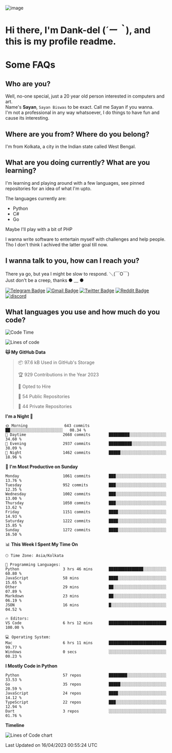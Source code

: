 ![image](https://user-images.githubusercontent.com/63096193/125182844-29f20800-e22f-11eb-8dc9-b0f2d29647bb.png)

# **Hi there, I'm Dank-del (*´ー｀*), and this is my profile readme.**
<!--  [![Profile views](https://gpvc.arturio.dev/dank-del)](https://github.com/dank-del) -->
# Some FAQs

## **Who are you?**

Well, no-one special, just a 20 year old person interested in computers and art. \
Name's **Sayan**, `Sayan Biswas` to be exact. Call me Sayan if you wanna. \
I'm not a professional in any way whatsoever, I do things to have fun and cause its interesting.

## **Where are you from? Where do you belong?**

I'm from Kolkata, a city in the Indian state called West Bengal.

## **What are you doing currently? What are you learning?**

I'm learning and playing around with a few languages, see pinned repositories for an idea of what I'm upto.

The languages currently are:

- Python
- C#
- Go

Maybe I'll play with a bit of PHP

I wanna write software to entertain myself with challenges and help people. \
Tho I don't think I achived the latter goal till now.

<!--## **Eww, I see a weeb profile.**

Can't help it, it's the best way to hide my face on this account
> Why do people hate weebs .-.

## **Cool, what more interests you?**

My interests are quite, weird. They're scattered all over the place. \
I've been fascinated by music and have studied it since the age of 6, I've performed on stage and on air but yeah now I've been away from that. I specialize in key instruments. \
Another thing that interests me is Media Production, aka, working with audio, video and broadcasting media.

> I just like art in general. also feeds the reason of me being obsessed with Japanese drawings (⋟ ﹏ ⋞)-->

## **I wanna talk to you, how can I reach you?**

There ya go, but yea I might be slow to respond. ＼(￣O￣) \
Just don't be a creep, thanks ● ﹏ ●

[![Telegram Badge](https://img.shields.io/badge/-dank_as_fuck-1ca0f1?style=flat-square&logo=telegram&logoColor=white&link=https://t.me/dank_as_fuck)](https://t.me/dank_as_fuck)
[![Gmail Badge](https://img.shields.io/badge/-sayan@asia.com-c14438?style=flat-square&logo=Gmail&logoColor=white&link=mailto:sayan@asia.com)](mailto:sayan@asia.com)
[![Twitter Badge](https://img.shields.io/twitter/follow/TheDankDel?style=social)](https://twitter.com/TheDankDel)
[![Reddit Badge](https://img.shields.io/reddit/user-karma/combined/dank_as_fuck_?style=social)](https://www.reddit.com/user/dank_as_fuck_/)
[![discord](https://discord-md-badge.vercel.app/api/shield/506536929152466945?style=social)](https://discordapp.com/users/506536929152466945)

## **What languages you use and how much do you code?**

<!--START_SECTION:waka-->
![Code Time](http://img.shields.io/badge/Code%20Time-1%2C134%20hrs%2045%20mins-blue)

![Lines of code](https://img.shields.io/badge/From%20Hello%20World%20I%27ve%20Written-4.4%20million%20lines%20of%20code-blue)

**🐱 My GitHub Data** 

> 📦 97.6 kB Used in GitHub's Storage 
 > 
> 🏆 929 Contributions in the Year 2023
 > 
> 💼 Opted to Hire
 > 
> 📜 54 Public Repositories 
 > 
> 🔑 44 Private Repositories 
 > 
**I'm a Night 🦉** 

```text
🌞 Morning                643 commits         ██░░░░░░░░░░░░░░░░░░░░░░░   08.34 % 
🌆 Daytime                2668 commits        █████████░░░░░░░░░░░░░░░░   34.60 % 
🌃 Evening                2937 commits        ██████████░░░░░░░░░░░░░░░   38.09 % 
🌙 Night                  1462 commits        █████░░░░░░░░░░░░░░░░░░░░   18.96 % 
```
📅 **I'm Most Productive on Sunday** 

```text
Monday                   1061 commits        ███░░░░░░░░░░░░░░░░░░░░░░   13.76 % 
Tuesday                  952 commits         ███░░░░░░░░░░░░░░░░░░░░░░   12.35 % 
Wednesday                1002 commits        ███░░░░░░░░░░░░░░░░░░░░░░   13.00 % 
Thursday                 1050 commits        ███░░░░░░░░░░░░░░░░░░░░░░   13.62 % 
Friday                   1151 commits        ████░░░░░░░░░░░░░░░░░░░░░   14.93 % 
Saturday                 1222 commits        ████░░░░░░░░░░░░░░░░░░░░░   15.85 % 
Sunday                   1272 commits        ████░░░░░░░░░░░░░░░░░░░░░   16.50 % 
```


📊 **This Week I Spent My Time On** 

```text
🕑︎ Time Zone: Asia/Kolkata

💬 Programming Languages: 
Python                   3 hrs 46 mins       ███████████████░░░░░░░░░░   60.80 % 
JavaScript               58 mins             ████░░░░░░░░░░░░░░░░░░░░░   15.65 % 
Other                    29 mins             ██░░░░░░░░░░░░░░░░░░░░░░░   07.89 % 
Markdown                 23 mins             ██░░░░░░░░░░░░░░░░░░░░░░░   06.19 % 
JSON                     16 mins             █░░░░░░░░░░░░░░░░░░░░░░░░   04.52 % 

🔥 Editors: 
VS Code                  6 hrs 12 mins       █████████████████████████   100.00 % 

💻 Operating System: 
Mac                      6 hrs 11 mins       █████████████████████████   99.77 % 
Windows                  0 secs              ░░░░░░░░░░░░░░░░░░░░░░░░░   00.23 % 
```

**I Mostly Code in Python** 

```text
Python                   57 repos            ████████░░░░░░░░░░░░░░░░░   33.53 % 
Go                       35 repos            █████░░░░░░░░░░░░░░░░░░░░   20.59 % 
JavaScript               24 repos            ████░░░░░░░░░░░░░░░░░░░░░   14.12 % 
TypeScript               22 repos            ███░░░░░░░░░░░░░░░░░░░░░░   12.94 % 
Dart                     3 repos             ░░░░░░░░░░░░░░░░░░░░░░░░░   01.76 % 
```



**Timeline**

![Lines of Code chart](https://raw.githubusercontent.com/Dank-del/Dank-del/main/assets/bar_graph.png)


 Last Updated on 16/04/2023 00:55:24 UTC
<!--END_SECTION:waka-->

<!--## **Can I stalk your spotify?**

Um sure.

![OwO Spotify](https://spotify-recently-played-readme.vercel.app/api?user=31fdrsslnr7nvq4ytqwtw7c4rxfm&count=5)-->
